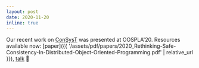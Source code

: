 ```yaml
---
layout: post
date: 2020-11-20
inline: true
---
```


Our recent work on
<a href="https://consyst-project.github.io/" target="_blank">ConSysT</a>
was presented at OOSPLA'20.
Resources available now:
[paper]({{ '/assets/pdf/papers/2020_Rethinking-Safe-Consistency-In-Distributed-Object-Oriented-Programming.pdf' | relative_url }}),
<a href="https://www.youtube.com/watch?v=MXIqawdA_WM" target="_blank">talk</a>
📣
